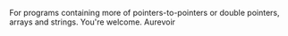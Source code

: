 For programs containing more of pointers-to-pointers or double pointers, arrays and strings.
You're welcome. Aurevoir
